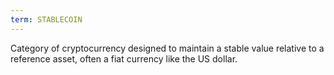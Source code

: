 ```yaml
---
term: STABLECOIN
---
```


Category of cryptocurrency designed to maintain a stable value relative to a reference asset, often a fiat currency like the US dollar.